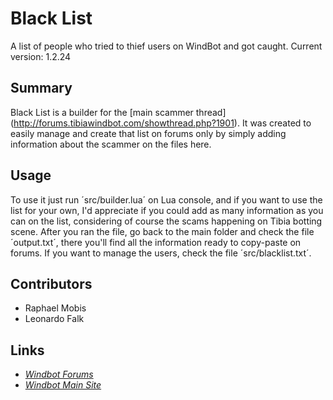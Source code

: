 # Black List

A list of people who tried to thief users on WindBot and got caught.
Current version: 1.2.24

## Summary
  Black List is a builder for the [main scammer thread] (http://forums.tibiawindbot.com/showthread.php?1901). It was created to easily manage and create that list on forums only by simply adding information about the scammer on the files here.

## Usage
  To use it just run ´src/builder.lua´ on Lua console, and if you want to use the list for your own, I'd appreciate if you could add as many information as you can on the list, considering of course the scams happening on Tibia botting scene.
  After you ran the file, go back to the main folder and check the file ´output.txt´, there you'll find all the information ready to copy-paste on forums.
  If you want to manage the users, check the file ´src/blacklist.txt´.

## Contributors
  - Raphael Mobis
  - Leonardo Falk

## Links
  - [*Windbot Forums*](http://forums.tibiawindbot.com)
  - [*Windbot Main Site*](http://www.tibiawindbot.com)
